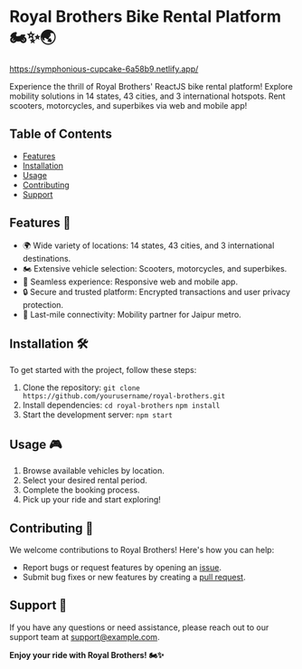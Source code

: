 # Royal Brothers Bike Rental Platform 🏍️✨🌏

https://symphonious-cupcake-6a58b9.netlify.app/


Experience the thrill of Royal Brothers' ReactJS bike rental platform! Explore mobility solutions in 14 states, 43 cities, and 3 international hotspots. Rent scooters, motorcycles, and superbikes via web and mobile app!

## Table of Contents

- [Features](#features)
- [Installation](#installation)
- [Usage](#usage)
- [Contributing](#contributing)
- [Support](#support)

## Features 🚀


- 🌍 Wide variety of locations: 14 states, 43 cities, and 3 international destinations.
- 🏍️ Extensive vehicle selection: Scooters, motorcycles, and superbikes.
- 📱 Seamless experience: Responsive web and mobile app.
- 🔒 Secure and trusted platform: Encrypted transactions and user privacy protection.
- 🎯 Last-mile connectivity: Mobility partner for Jaipur metro.

## Installation 🛠️

To get started with the project, follow these steps:

1. Clone the repository:
```git clone https://github.com/yourusername/royal-brothers.git```
2. Install dependencies:
```cd royal-brothers```
```npm install```
3. Start the development server:
```npm start```


## Usage 🎮

1. Browse available vehicles by location.
2. Select your desired rental period.
3. Complete the booking process.
4. Pick up your ride and start exploring!

## Contributing 🤝

We welcome contributions to Royal Brothers! Here's how you can help:

- Report bugs or request features by opening an [issue](https://github.com/saintlypioneer/RoyalBrothersReact/issues).
- Submit bug fixes or new features by creating a [pull request](https://github.com/saintlypioneer/RoyalBrothersReact/pulls).

## Support 🙌

If you have any questions or need assistance, please reach out to our support team at support@example.com.

**Enjoy your ride with Royal Brothers! 🏍️✨**
